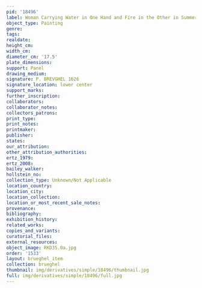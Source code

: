 ```yaml
---
pid: '18496'
label: Woman Carrying Water in One Hand and Fire in the Other in Summer Landscape
object_type: Painting
genre: 
tags: 
realdate: 
height_cm: 
width_cm: 
diameter_cm: '17.5'
plate_dimensions: 
support: Panel
drawing_medium: 
signature: P. BREVGHEL 1626
signature_location: lower center
support_marks: 
further_inscription: 
collaborators: 
collaborator_notes: 
collectors_patrons: 
print_type: 
print_notes: 
printmaker: 
publisher: 
states: 
our_attribution: 
other_attribution_authorities: 
ertz_1979: 
ertz_2008: 
bailey_walker: 
hollstein_no: 
collection_type: Unknown/Not Applicable
location_country: 
location_city: 
location_collection: 
location_or_most_recent_sale_notes: 
provenance: 
bibliography: 
exhibition_history: 
related_works: 
copies_and_variants: 
curatorial_files: 
external_resources: 
object_image: RKD35.0a.jpg
order: '1533'
layout: brueghel_item
collection: brueghel
thumbnail: img/derivatives/simple/18496/thumbnail.jpg
full: img/derivatives/simple/18496/full.jpg
---
```

